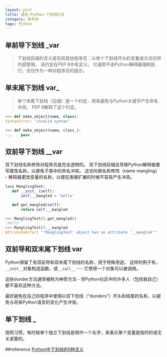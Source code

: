 ```yaml
---
layout: post
title: 语言-Python-下划线汇总
category: 技术向
tags: Python
---
```


## 单前导下划线 _var
> 下划线前缀的含义是告知其他程序员：以单个下划线开头的变量或方法仅供内部使用。 该约定在PEP 8中有定义。 它通常不由Python解释器强制执行，仅仅作为一种对程序员的提示。

## 单末尾下划线 var_

> 单个末尾下划线（后缀）是一个约定，用来避免与Python关键字产生命名冲突。 PEP 8解释了这个约定。

```python
>>> def make_object(name, class):
SyntaxError: "invalid syntax"

>>> def make_object(name, class_):
...    pass
```

## 双前导下划线 __var
双下划线名称修饰对程序员是完全透明的。 
双下划线前缀会导致Python解释器重写属性名称，以避免子类中的命名冲突。
这也叫做名称修饰（name mangling） - 解释器更改变量的名称，以便在类被扩展的时候不容易产生冲突。
```python
lass ManglingTest:
   def __init__(self):
       self.__mangled = 'hello'

   def get_mangled(self):
       return self.__mangled

>>> ManglingTest().get_mangled()
'hello'
>>> ManglingTest().__mangled
AttributeError: "'ManglingTest' object has no attribute '__mangled'"
```

## 双前导和双末尾下划线 __var__
Python保留了有双前导和双末尾下划线的名称，用于特殊用途。 这样的例子有，`__init__`对象构造函数，或`__call__` --- 它使得一个对象可以被调用。

这些dunder方法通常被称为神奇方法 - 但Python社区中的许多人（包括我自己）都不喜欢这种方法。

最好避免在自己的程序中使用以双下划线（“dunders”）开头和结尾的名称，以避免与将来Python语言的变化产生冲突。

## 单下划线 _
按照习惯，有时候单个独立下划线是用作一个名字，来表示某个变量是临时的或无关紧要的。



##reference
[Python中下划线的5种含义](https://blog.csdn.net/tcx1992/article/details/80105645)
